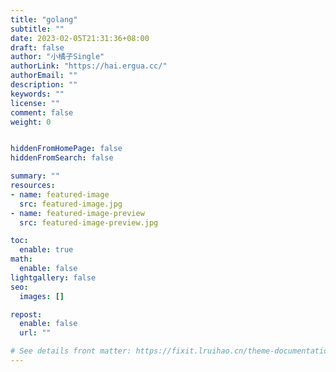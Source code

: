 ```yaml
---
title: "golang"
subtitle: ""
date: 2023-02-05T21:31:36+08:00
draft: false
author: "小橘子Single"
authorLink: "https://hai.ergua.cc/"
authorEmail: ""
description: ""
keywords: ""
license: ""
comment: false
weight: 0


hiddenFromHomePage: false
hiddenFromSearch: false

summary: ""
resources:
- name: featured-image
  src: featured-image.jpg
- name: featured-image-preview
  src: featured-image-preview.jpg

toc:
  enable: true
math:
  enable: false
lightgallery: false
seo:
  images: []

repost:
  enable: false
  url: ""

# See details front matter: https://fixit.lruihao.cn/theme-documentation-content/#front-matter
---
```


